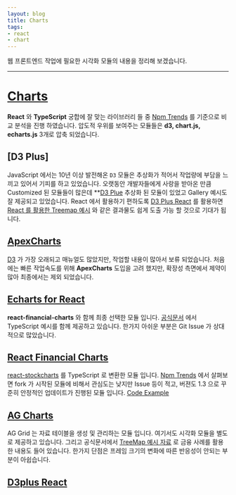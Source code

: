 ```yaml
---
layout: blog
title: Charts
tags:
- react
- chart
---
```


웹 프론트엔드 작업에 필요한 시각화 모듈의 내용을 정리해 보겠습니다.

<hr>

# [Charts](https://en.wikipedia.org/wiki/Comparison_of_JavaScript_charting_libraries)

**React** 와 **TypeScript** 궁합에 잘 맞는 라이브러리 들 중 [Npm Trends](https://www.npmtrends.com/apexcharts-vs-chart.js-vs-d3-vs-echarts-vs-nvd3-vs-plotly.js-vs-recharts-vs-react-d3) 를 기준으로 비교 분석을 진행 하였습니다. 압도적 우위를 보여주는 모듈들은 <span style="color:var(--accent);">**d3, chart.js, echarts.js**</span> 3개로 압축 되었습니다.

## [D3 Plus]

JavaScript 에서는 10년 이상 발전해온 `D3` 모듈은 추상화가 적어서 작업량에 부담을 느끼고 있어서 기피를 하고 있었습니다. 오랫동안 개발자들에게 사랑을 받아온 만큼 Customized 된 모듈들이 많은데 **[D3 Plue](https://d3plus.org/?path=/story/advanced-treemap--small-data-threshold) 추상화 된 모듈이 있었고 Gallery 예시도 잘 제공되고 있었습니다. React 에서 활용하기 편하도록 [D3 Plus React](https://www.npmjs.com/package/d3plus-react) 를 활용하면
[React 를 활용한 Treemap 예시](https://github.com/ibrahimazam11/d3plus_treeMap_React) 와 같은 결과물도 쉽게 도출 가능 할 것으로 기대가 됩니다.

## [ApexCharts](https://apexcharts.com/react-chart-demos/treemap-charts/distributed/)

<span style="color:var(--accent);">[D3](https://www.npmjs.com/package/d3)</span> 가 가장 오래되고 매뉴얼도 많았지만, 작업할 내용이 많아서 보류 되었습니다. 처음에는 빠른 작업속도를 위해  **ApexCharts** 도입을 고려 했지만, 확장성 측면에서 제약이 많아 최종에서는 제외 되었습니다. 

## [Echarts for React](https://github.com/hustcc/echarts-for-react)

<span style="color:var(--strong);">**react-financial-charts**</span> 와 함께 최종 선택한 모듈 입니다. <span style="color:var(--accent);">[공식문서](https://echarts.apache.org/examples/en/editor.html?c=treemap-obama)</span> 에서 TypeScript 예시를 함께 제공하고 있습니다. 한가지 아쉬운 부분은 Git Issue 가 상대적으로 많았습니다.

## [React Financial Charts](https://react-financial.github.io/react-financial-charts/)

<span style="color:var(--accent);">[react-stockcharts](https://github.com/rrag/react-stockcharts)</span> 를 TypeScript 로 변환한 모듈 입니다. [Npm Trends](https://www.npmtrends.com/react-stockcharts-vs-react-financial-charts) 에서 살펴보면 fork 가 시작된 모듈에 비해서 관심도는 낮지만 Issue 등이 적고, 버젼도 1.3 으로 꾸준히 안정적인 업데이트가 진행된 모듈 입니다. [Code Example](https://codesandbox.io/s/c88wz)

## [AG Charts](https://github.com/ag-grid/ag-charts)

AG Grid 는 자료 테이블을 생성 및 관리하는 모듈 입니다. 여기서도 시각화 모듈을 별도로 제공하고 있습니다. 그리고 공식문서에서 [TreeMap 예시 자료](https://www.ag-grid.com/javascript-charts/gallery/market-index-treemap/) 로 금융 사례를 활용한 내용도 들어 있습니다. 한가지 단점은 프레임 크기의 변화에 따른 반응성이 안되는 부분이 아쉽습니다.

## [D3plus React](https://www.npmjs.com/package/d3plus-react)